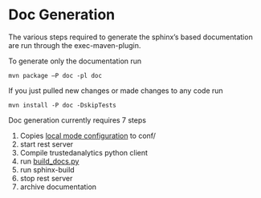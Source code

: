 Doc Generation
==============

The various steps required to generate the sphinx’s based documentation are run through the exec-maven-plugin.

To generate only the documentation run
```
mvn package –P doc -pl doc 
```


If you just pulled new changes or made changes to any code run
```
mvn install -P doc -DskipTests
```


Doc generation currently requires 7 steps
  1. Copies [local mode configuration](../conf/examples/application.conf.build) to conf/
  2. start rest server
  3. Compile trustedanalytics python client
  4. run [build_docs.py](../python-client/trustedanalytics/doc/build_docs.py)
  5. run sphinx-build
  6. stop rest server
  7. archive documentation 


